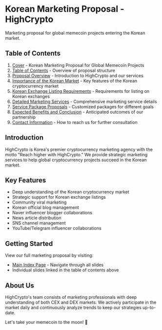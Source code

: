 # Korean Marketing Proposal - HighCrypto

Marketing proposal for global memecoin projects entering the Korean market.

## Table of Contents

1. [Cover](./slide1.html) - Korean Marketing Proposal for Global Memecoin Projects
2. [Table of Contents](./slide2.html) - Overview of proposal structure
3. [Proposal Overview](./slide3.html) - Introduction to HighCrypto and our services
4. [Importance of the Korean Market](./slide4.html) - Key features of the Korean cryptocurrency market
5. [Korean Exchange Listing Requirements](./slide5.html) - Requirements for listing on Korean exchanges
6. [Detailed Marketing Services](./slide6.html) - Comprehensive marketing service details
7. [Service Package Proposals](./slide7.html) - Customized packages for different goals
8. [Expected Benefits and Conclusion](./slide8.html) - Anticipated outcomes of our partnership
9. [Contact Information](./slide9.html) - How to reach us for further consultation

## Introduction

HighCrypto is Korea's premier cryptocurrency marketing agency with the motto "Reach higher with HighCrypto." We provide strategic marketing services to help global cryptocurrency projects succeed in the Korean market.

## Key Features

- Deep understanding of the Korean cryptocurrency market
- Strategic support for Korean exchange listings
- Community viral marketing
- Korean official blog management
- Naver influencer blogger collaborations
- News article distribution
- SNS channel management
- YouTube/Telegram influencer collaborations

## Getting Started

View our full marketing proposal by visiting:

- [Main Index Page](./index.html) - Navigate through all slides
- Individual slides linked in the table of contents above

## About Us

HighCrypto's team consists of marketing professionals with deep understanding of both CEX and DEX markets. We actively participate in the market daily and continuously analyze trends to keep our strategies up-to-date.

Let's take your memecoin to the moon! 🚀
